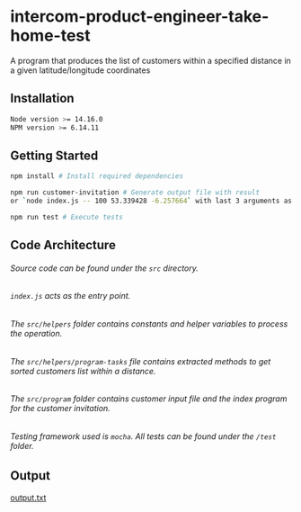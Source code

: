 # intercom-product-engineer-take-home-test

A program that produces the list of customers within a specified distance in a given latitude/longitude coordinates

## Installation

```bash
Node version >= 14.16.0
NPM version >= 6.14.11
```

## Getting Started

```bash
npm install # Install required dependencies

npm run customer-invitation # Generate output file with result
or `node index.js -- 100 53.339428 -6.257664` with last 3 arguments as `distance`, `latitude` and `longitude`

npm run test # Execute tests
```

## Code Architecture

###### Source code can be found under the `src` directory.

###### `index.js` acts as the entry point.

###### The `src/helpers` folder contains constants and helper variables to process the operation.

###### The `src/helpers/program-tasks` file contains extracted methods to get sorted customers list within a distance.

###### The `src/program` folder contains customer input file and the index program for the customer invitation.

###### Testing framework used is `mocha`. All tests can be found under the `/test` folder.

## Output

[output.txt](https://github.com/dolani/intercom-product-engineer-take-home/blob/main/output.txt)
